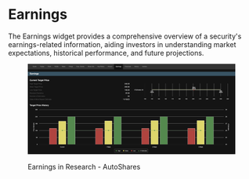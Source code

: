 # Earnings

The Earnings widget provides a comprehensive overview of a security's earnings-related information, aiding investors in understanding market expectations, historical performance, and future projections.

<figure><img src="../../../../.gitbook/assets/Screenshot 2023-11-13 at 10.41.49.png" alt=""><figcaption><p>Earnings in Research - AutoShares</p></figcaption></figure>

